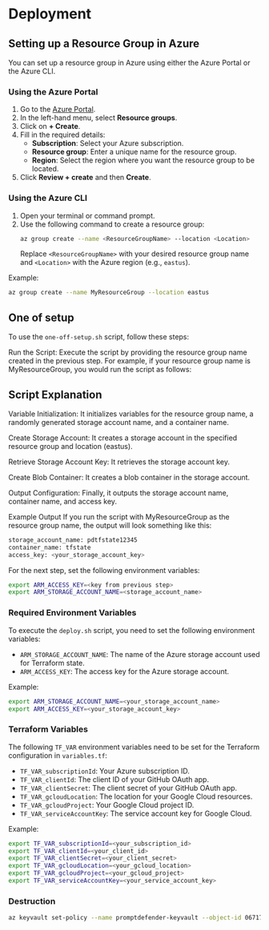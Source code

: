 # Deployment 

## Setting up a Resource Group in Azure

You can set up a resource group in Azure using either the Azure Portal or the Azure CLI.

### Using the Azure Portal

1. Go to the [Azure Portal](https://portal.azure.com/).
2. In the left-hand menu, select **Resource groups**.
3. Click on **+ Create**.
4. Fill in the required details:
    - **Subscription**: Select your Azure subscription.
    - **Resource group**: Enter a unique name for the resource group.
    - **Region**: Select the region where you want the resource group to be located.
5. Click **Review + create** and then **Create**.

### Using the Azure CLI

1. Open your terminal or command prompt.
2. Use the following command to create a resource group:
    ```sh
    az group create --name <ResourceGroupName> --location <Location>
    ```
    Replace `<ResourceGroupName>` with your desired resource group name and `<Location>` with the Azure region (e.g., `eastus`).

Example:
```sh
az group create --name MyResourceGroup --location eastus
```

## One of setup 

To use the `one-off-setup.sh` script, follow these steps:

Run the Script: Execute the script by providing the resource group name created in the previous step. For example, if your resource group name is MyResourceGroup, you would run the script as follows:

## Script Explanation

Variable Initialization: It initializes variables for the resource group name, a randomly generated storage account name, and a container name.

Create Storage Account: It creates a storage account in the specified resource group and location (eastus).

Retrieve Storage Account Key: It retrieves the storage account key.

Create Blob Container: It creates a blob container in the storage account.

Output Configuration: Finally, it outputs the storage account name, container name, and access key.

Example Output
If you run the script with MyResourceGroup as the resource group name, the output will look something like this:

```sh
storage_account_name: pdtfstate12345
container_name: tfstate
access_key: <your_storage_account_key>
```

For the next step, set the following environment variables:

```sh
export ARM_ACCESS_KEY=<key from previous step>
export ARM_STORAGE_ACCOUNT_NAME=<storage_account_name>
```

### Required Environment Variables

To execute the `deploy.sh` script, you need to set the following environment variables:

- `ARM_STORAGE_ACCOUNT_NAME`: The name of the Azure storage account used for Terraform state.
- `ARM_ACCESS_KEY`: The access key for the Azure storage account.

Example:
```sh
export ARM_STORAGE_ACCOUNT_NAME=<your_storage_account_name>
export ARM_ACCESS_KEY=<your_storage_account_key>
```

### Terraform Variables

The following `TF_VAR` environment variables need to be set for the Terraform configuration in `variables.tf`:

- `TF_VAR_subscriptionId`: Your Azure subscription ID.
- `TF_VAR_clientId`: The client ID of your GitHub OAuth app.
- `TF_VAR_clientSecret`: The client secret of your GitHub OAuth app.
- `TF_VAR_gcloudLocation`: The location for your Google Cloud resources.
- `TF_VAR_gcloudProject`: Your Google Cloud project ID.
- `TF_VAR_serviceAccountKey`: The service account key for Google Cloud.

Example:
```sh
export TF_VAR_subscriptionId=<your_subscription_id>
export TF_VAR_clientId=<your_client_id>
export TF_VAR_clientSecret=<your_client_secret>
export TF_VAR_gcloudLocation=<your_gcloud_location>
export TF_VAR_gcloudProject=<your_gcloud_project>
export TF_VAR_serviceAccountKey=<your_service_account_key>
```


### Destruction 

```sh
az keyvault set-policy --name promptdefender-keyvault --object-id 06717f30-12b0-4e52-9960-5d5e757e51c9 --secret-permissions get list set delete purge --key-permissions get list --certificate-permissions get list
```